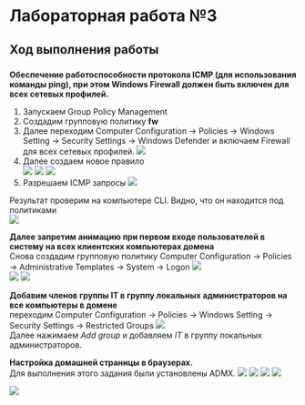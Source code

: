 
# Лабораторная работа №3
## Ход выполнения работы  
### 
**Обеспечение работоспособности протокола ICMP (для использования команды ping), при этом Windows Firewall должен быть включен для всех сетевых профилей.**   
  
1. Запускаем Group Policy Management
2. Создадим групповую политику **fw**
3. Далее переходим Computer Configuration -> Policies -> Windows Setting -> Security Settings -> Windows Defender  и включаем Firewall для всех сетевых профилей. 
![](pic/wf1.png)  
4. Далее создаем новое правило  
![](pic/wf_2.png) 
![](pic/wf_3.png) 
![](pic/wf_4.png)
5. Разрешаем ICMP запросы
![](pic/wf_5.png)   

Результат проверим на компьютере CLI. Видно, что он находится под политиками  
![](pic/wf_CLI.png)   

**Далее запретим анимацию при первом входе пользователей в систему на всех клиентских компьютерах домена**    
Снова создадим групповую политику Computer Configuration -> Policies -> Administrative Templates -> System -> Logon
![](pic/DC1-4_1.png)  
![](pic/DC1-4.png) 
![](pic/DC1-4_2.png)    
  
**Добавим членов группы IT в группу локальных администраторов на все компьютеры в домене**    
переходим Computer Configuration -> Policies -> Windows Setting -> Security Settings -> Restricted Groups
![](pic/DC1-1.png)  
Далее нажимаем *Add group* и добавляем *IT* в группу локальных администраторов.   
  
**Настройка домашней страницы в браузерах.**    
Для выполнения этого задания были установлены ADMX. 
![](pic/DC1-2.png)
![](pic/DC1-3_1.png)
![](pic/DC1-3.png)
![](pic/DC1-3_2.png)    
  
  ![](pic/home_page.bmp)




